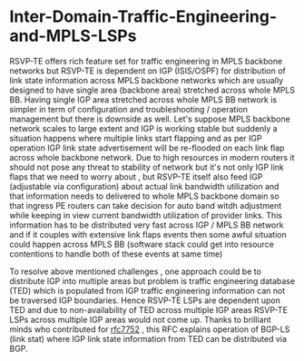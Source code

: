 # Inter-Domain-Traffic-Engineering-and-MPLS-LSPs

RSVP-TE offers rich feature set for traffic engineering in MPLS backbone networks but RSVP-TE is dependent on IGP (ISIS/OSPF) for distribution of link state information across MPLS backbone networks which are usually designed to have single area (backbone area) stretched across whole MPLS BB. Having single IGP area stretched across whole MPLS BB network is simpler in term of configuration and troubleshooting / operation management but there is downside as well. Let's suppose MPLS backbone network scales to large extent and IGP is working stable but suddenly a situation happens where multiple links start flapping and as per IGP operation IGP link state advertisement will be re-flooded on each link flap across whole backbone network. Due to high resources in modern routers it should not pose any threat to stability of network but it's not only IGP link flaps that we need to worry about , but RSVP-TE itself also feed IGP (adjustable via configuration) about actual link bandwidth utilization and that information needs to delivered to whole MPLS backbone domain so that ingress PE routers can take decision for auto band witdh adjustment while keeping in view current bandwidth utilization of provider links. This information has to be distributed very fast across IGP / MPLS BB network and if it couples with extensive link flaps events then some awful situation could happen across MPLS BB (software stack could get into resource contentions to handle both of these events at same time)

To resolve above mentioned challenges , one approach could be to distribute IGP into multiple areas but problem is traffic engineering database (TED) which is populated from IGP traffic engineering information can not be traversed IGP boundaries. Hence RSVP-TE LSPs are dependent upon TED and due to non-availability of TED across multiple IGP areas RSVP-TE LSPs across multiple IGP areas would not come up.  Thanks to brilliant minds who contributed for [rfc7752](https://datatracker.ietf.org/doc/html/rfc7752) , this RFC explains operation of BGP-LS (link stat) where IGP link state information from TED can be distributed via BGP.

